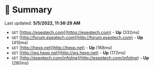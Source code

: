 # 📖 Summary
Last updated: **5/5/2022, 11:36:29 AM**

- `GET` [https://eseqtech.com](https://eseqtech.com) - **Up** (332ms)
- `GET` [http://forum.eseqtech.com](http://forum.eseqtech.com) - **Up** (410ms)
- `GET` [http://hexp.net](http://hexp.net) - **Up** (168ms)
- `GET` [http://ws.hexp.net](http://ws.hexp.net) - **Up** (172ms)
- `GET` [http://eseqtech.com/infoline](http://eseqtech.com/infoline) - **Up** (280ms)

